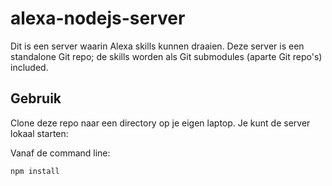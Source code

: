 # alexa-nodejs-server
Dit is een server waarin Alexa skills kunnen draaien. Deze server is een standalone Git repo; de skills worden als Git submodules (aparte Git repo's) included.

## Gebruik
Clone deze repo naar een directory op je eigen laptop. Je kunt de server lokaal starten:

Vanaf de command line:
```
npm install
```

